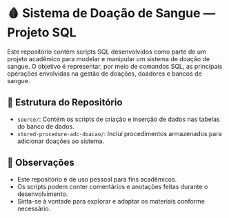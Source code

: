 # 🩸 Sistema de Doação de Sangue — Projeto SQL

Este repositório contém scripts SQL desenvolvidos como parte de um projeto acadêmico para modelar e manipular um sistema de doação de sangue. O objetivo é representar, por meio de comandos SQL, as principais operações envolvidas na gestão de doações, doadores e bancos de sangue.

## 📁 Estrutura do Repositório

- `source/`: Contém os scripts de criação e inserção de dados nas tabelas do banco de dados.
- `stored-procedure-adc-doacao/`: Inclui procedimentos armazenados para adicionar doações ao sistema.

## 📌 Observações

- Este repositório é de uso pessoal para fins acadêmicos.
- Os scripts podem conter comentários e anotações feitas durante o desenvolvimento.
- Sinta-se à vontade para explorar e adaptar os materiais conforme necessário.
